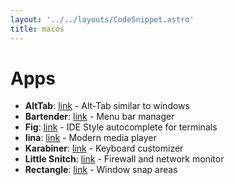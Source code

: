 ```yaml
---
layout: '../../layouts/CodeSnippet.astro'
title: macos
---
```


# Apps

- **AltTab**: [link](https://alt-tab-macos.netlify.app/) - Alt-Tab similar to
  windows
- **Bartender**: [link](https://www.macbartender.com/) - Menu bar manager
- **Fig**: [link](https://fig.io) - IDE Style autocomplete for terminals
- **Iina**: [link](https://iina.io/) - Modern media player
- **Karabiner**: [link](https://karabiner-elements.pqrs.org/) - Keyboard
  customizer
- **Little Snitch**:
  [link](https://www.obdev.at/products/littlesnitch/index.html) - Firewall and network monitor
- **Rectangle**: [link](https://rectangleapp.com/) - Window snap areas

